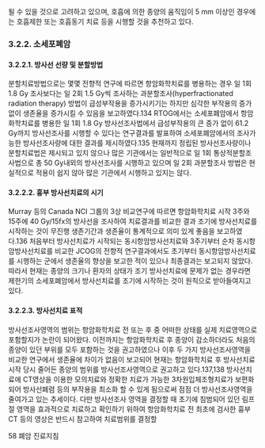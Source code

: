 될 수 있을 것으로 고려하고 있으며, 호흡에 의한 종양의 움직임이 5 mm 이상인 경우에는 호흡제한 또는 호흡동기 치료 등을 시행할 것을 추천하고 있다.

### 3.2.2. 소세포폐암

#### 3.2.2.1. 방사선 선량 및 분할방법

분할치료방법으로는 몇몇 전향적 연구에 따르면 항암화학치료를 병용하는 경우 일 1회 1.8 Gy 조사보다는 일 2회 1.5 Gy씩 조사하는 과분할조사(hyperfractionated radiation therapy) 방법이 급성부작용을 증가시키기는 하지만 심각한 부작용의 증가 없이 생존율을 증가시킬 수 있음을 보고하였다.134 RTOG에서는 소세포폐암에서 항암화학치료를 병용한 일 1회 1.8 Gy 방사선조사법에서 급성부작용의 큰 증가 없이 61.2 Gy까지 방사선조사를 시행할 수 있다는 연구결과를 발표하여 소세포폐암에서의 조사가능한 방사선조사량에 대한 결과를 제시하였다.135 현재까지 정립된 방사선조사량이나 분할치료법은 제시되고 있지 않으나 많은 기관에서는 일반적으로 일 1회 통상적분할조사법으로 총 50 Gy내외의 방사선조사를 시행하고 있으며 일 2회 과분할조사 방법은 현실적으로 적용이 쉽지 않아 많은 기관에서 시행하고 있지는 않다.

#### 3.2.2.2. 흉부 방사선치료의 시기

Murray 등의 Canada NCI 그룹의 3상 비교연구에 따르면 항암화학치료 시작 3주와 15주에 40 Gy/15fx의 방사선을 조사하여 치료결과를 비교한 결과 조기에 방사선치료를 시작하는 것이 무진행 생존기간과 생존율이 통계적으로 의미 있게 좋음을 보고하였다.136 처음부터 방사선치료가 시작되는 동시항암방사선치료와 3주기부터 순차 동시항암방사선치료를 비교한 JCOG의 전향적 연구결과에서도 초기부터 동시항암방사선치료를 시행하는 군에서 생존율의 향상을 보고한 적이 있으나 최종결과는 보고되지 않았다. 따라서 현재는 종양의 크기나 환자의 상태가 조기 방사선치료에 문제가 없는 경우라면 제한기의 소세포폐암에서 방사선치료를 조기에 시작하는 것이 원칙으로 받아들여지고 있다.

#### 3.2.2.3. 방사선치료 표적

방사선조사영역의 범위는 항암화학치료 전 또는 후 중 어떠한 상태를 실제 치료영역으로 포함할지가 논란이 되어왔다. 이전까지는 항암화학치료 후 종양이 감소하더라도 처음의 종양이 있던 부위를 모두 포함하는 것을 권고하였으나 이후 두 가지 방사선조사영역을 비교한 연구에서 생존율에 차이가 없음이 보고되어 현재는 항암화학치료 후 방사선치료 시작 당시 줄어든 종양의 범위를 방사선조사영역으로 권고하고 있다.137,138 방사선치료에 CT영상을 이용한 모의치료와 정확한 치료가 가능한 3차원입체조형치료가 보편화되어 방사선폐렴 등의 부작용을 최소화 할 수 있게 됨으로써 점점 더 방사선조사영역을 줄여가고 있는 추세이다. 다만 방사선조사 영역을 결정할 때 초기에 침범되어 있던 림프절 영역을 효과적으로 치료하고 확인하기 위하여 항암화학치료 전 최초에 검사한 흉부CT 등의 영상은 반드시 참고하여 치료범위를 결정할

<PAGE>58 폐암 진료지침